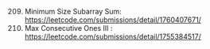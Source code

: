 209. Minimum Size Subarray Sum: https://leetcode.com/submissions/detail/1760407671/
1004. Max Consecutive Ones III : https://leetcode.com/submissions/detail/1755384517/
